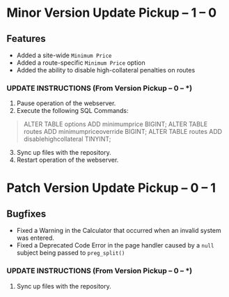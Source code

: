 # Minor Version Update Pickup – 1 – 0

## Features
- Added a site-wide `Minimum Price`
- Added a route-specific `Minimum Price` option
- Added the ability to disable high-collateral penalties on routes

### UPDATE INSTRUCTIONS (From Version Pickup – 0 – *)

1. Pause operation of the webserver.
2. Execute the following SQL Commands:
> ALTER TABLE options ADD minimumprice BIGINT;
> ALTER TABLE routes ADD minimumpriceoverride BIGINT;
> ALTER TABLE routes ADD disablehighcollateral TINYINT;
3. Sync up files with the repository.
4. Restart operation of the webserver.


# Patch Version Update Pickup – 0 – 1

## Bugfixes
- Fixed a Warning in the Calculator that occurred when an invalid system was entered.
- Fixed a Deprecated Code Error in the page handler caused by a `null` subject being passed to `preg_split()`

### UPDATE INSTRUCTIONS (From Version Pickup – 0 – *)

1. Sync up files with the repository.
